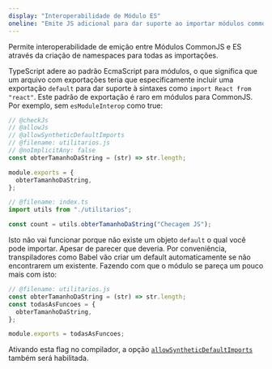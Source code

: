 ```yaml
---
display: "Interoperabilidade de Módulo ES"
oneline: "Emite JS adicional para dar suporte ao importar módulos commonjs"
---
```


Permite interoperabilidade de emição entre Módulos CommonJS e ES através da criação de namespaces para todas as importações.

TypeScript adere ao padrão EcmaScript para módulos, o que significa que um arquivo com exportações teria que especificamente incluir uma exportação `default` para dar suporte à sintaxes como `import React from "react"`.
Este padrão de exportação é raro em módulos para CommonJS. Por exemplo, sem `esModuleInterop` como true:

```ts twoslash
// @checkJs
// @allowJs
// @allowSyntheticDefaultImports
// @filename: utilitarios.js
// @noImplicitAny: false
const obterTamanhoDaString = (str) => str.length;

module.exports = {
  obterTamanhoDaString,
};

// @filename: index.ts
import utils from "./utilitarios";

const count = utils.obterTamanhoDaString("Checagem JS");
```

Isto não vai funcionar porque não existe um objeto `default` o qual você pode importar. Apesar de parecer que deveria.
Por conveniência, transpiladores como Babel vão criar um default automaticamente se não encontrarem um existente. Fazendo com que o módulo se pareça um pouco mais com isto:

```js
// @filename: utilitarios.js
const obterTamanhoDaString = (str) => str.length;
const todasAsFuncoes = {
  obterTamanhoDaString,
};

module.exports = todasAsFuncoes;
```

Ativando esta flag no compilador, a opção [`allowSyntheticDefaultImports`](#allowSyntheticDefaultImports) também será habilitada.
